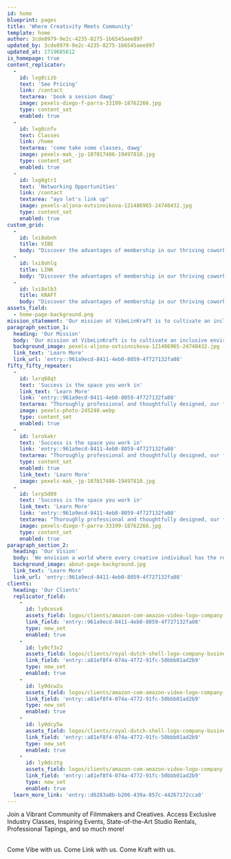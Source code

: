 ```yaml
---
id: home
blueprint: pages
title: 'Where Creativity Meets Community'
template: home
author: 3cde8979-9e2c-4235-8275-1b6545aee897
updated_by: 3cde8979-9e2c-4235-8275-1b6545aee897
updated_at: 1719685612
is_homepage: true
content_replicator:
  -
    id: lxg8cizb
    text: 'See Pricing'
    link: /contact
    textarea: 'book a session dawg'
    image: pexels-diego-f-parra-33199-18762266.jpg
    type: content_set
    enabled: true
  -
    id: lxg8cnfv
    text: Classes
    link: /home
    textarea: 'come take some classes, dawg'
    image: pexels-mak_-jp-107017486-19497810.jpg
    type: content_set
    enabled: true
  -
    id: lxg8gtr1
    text: 'Networking Opportunities'
    link: /contact
    textarea: "ayo let's link up"
    image: pexels-aljona-ovtsinnikova-121486965-24740432.jpg
    type: content_set
    enabled: true
custom_grid:
  -
    id: lxi8obnh
    title: VIBE
    body: "Discover the advantages of membership in our thriving coworking community, where collaboration fuels innovation and opportunities abound. Whether you're seeking a dedicated workspace or a day pass, we offer flexible options tailored to your needs."
  -
    id: lxi8ohlq
    title: LINK
    body: "Discover the advantages of membership in our thriving coworking community, where collaboration fuels innovation and opportunities abound. Whether you're seeking a dedicated workspace or a day pass, we offer flexible options tailored to your needs."
  -
    id: lxi8olb3
    title: KRAFT
    body: "Discover the advantages of membership in our thriving coworking community, where collaboration fuels innovation and opportunities abound. Whether you're seeking a dedicated workspace or a day pass, we offer flexible options tailored to your needs."
assets_field:
  - home-page-background.png
mission_statement: 'Our mission at VibeLinKraft is to cultivate an inclusive environment where filmmakers and creatives can learn, grow, and connect within the challenging landscape of the industry. We offer industry-leading education, engaging community events, and professional resources to support every stage of your creative journey.'
paragraph_section_1:
  heading: 'Our Mission'
  body: 'Our mission at VibeLinKraft is to cultivate an inclusive environment where filmmakers and creatives can learn, grow, and connect within the challenging landscape of the industry. We offer industry-leading education, engaging community events, and professional resources to support every stage of your creative journey.'
  background_image: pexels-aljona-ovtsinnikova-121486965-24740432.jpg
  link_text: 'Learn More'
  link_url: 'entry::961a9ecd-8411-4eb0-8059-4f727132fa08'
fifty_fifty_repeater:
  -
    id: lxrq68qt
    text: 'Success is the space you work in'
    link_text: 'Learn More'
    link: 'entry::961a9ecd-8411-4eb0-8059-4f727132fa08'
    textarea: "Thoroughly professional and thoughtfully designed, our flexible workplaces support teams of all sizes and stages — from startups to Fortune 500s. And thanks to our flexible terms, it's easy to adapt your space as your business evolves."
    image: pexels-photo-245240.webp
    type: content_set
    enabled: true
  -
    id: lxrokakr
    text: 'Success is the space you work in'
    link: 'entry::961a9ecd-8411-4eb0-8059-4f727132fa08'
    textarea: "Thoroughly professional and thoughtfully designed, our flexible workplaces support teams of all sizes and stages — from startups to Fortune 500s. And thanks to our flexible terms, it's easy to adapt your space as your business evolves."
    type: content_set
    enabled: true
    link_text: 'Learn More'
    image: pexels-mak_-jp-107017486-19497810.jpg
  -
    id: lxrp5d09
    text: 'Success is the space you work in'
    link_text: 'Learn More'
    link: 'entry::961a9ecd-8411-4eb0-8059-4f727132fa08'
    textarea: "Thoroughly professional and thoughtfully designed, our flexible workplaces support teams of all sizes and stages — from startups to Fortune 500s. And thanks to our flexible terms, it's easy to adapt your space as your business evolves."
    image: pexels-diego-f-parra-33199-18762266.jpg
    type: content_set
    enabled: true
paragraph_section_2:
  heading: 'Our Vision'
  body: 'We envision a world where every creative individual has the resources and support to transform their ideas into impactful projects. By connecting and nurturing talent, we aim to be the leading hub for creative growth and collaboration.'
  background_image: about-page-background.jpg
  link_text: 'Learn More'
  link_url: 'entry::961a9ecd-8411-4eb0-8059-4f727132fa08'
clients:
  heading: 'Our Clients'
  replicator_field:
    -
      id: ly0cesx6
      assets_field: logos/clients/amazon-com-amazon-video-logo-company-brand-amazon-logo-3cab5e05d2d442950141b0b3dcc99980.png
      link_field: 'entry::961a9ecd-8411-4eb0-8059-4f727132fa08'
      type: new_set
      enabled: true
    -
      id: ly0cf3x2
      assets_field: logos/clients/royal-dutch-shell-logo-company-business-shell-27eaa25fab15530307cde3fd63948157.png
      link_field: 'entry::a81ef8f4-074a-4772-91fc-50bbb01ad2b9'
      type: new_set
      enabled: true
    -
      id: ly0dcw2u
      assets_field: logos/clients/amazon-com-amazon-video-logo-company-brand-amazon-logo-3cab5e05d2d442950141b0b3dcc99980.png
      link_field: 'entry::a81ef8f4-074a-4772-91fc-50bbb01ad2b9'
      type: new_set
      enabled: true
    -
      id: ly0dcy5w
      assets_field: logos/clients/royal-dutch-shell-logo-company-business-shell-27eaa25fab15530307cde3fd63948157.png
      link_field: 'entry::a81ef8f4-074a-4772-91fc-50bbb01ad2b9'
      type: new_set
      enabled: true
    -
      id: ly0dcztg
      assets_field: logos/clients/amazon-com-amazon-video-logo-company-brand-amazon-logo-3cab5e05d2d442950141b0b3dcc99980.png
      link_field: 'entry::a81ef8f4-074a-4772-91fc-50bbb01ad2b9'
      type: new_set
      enabled: true
  learn_more_link: 'entry::d0283a8b-b206-439a-857c-44267172cca0'
---
```

Join a Vibrant Community of Filmmakers and Creatives. Access Exclusive Industry Classes, Inspiring Events, State-of-the-Art Studio Rentals, Professional  Tapings, and so much more!

<br>
Come Vibe with us. Come Link with us. Come Kraft with us.